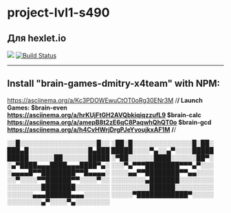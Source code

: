 # project-lvl1-s490
Для hexlet.io
-------
<a href="https://codeclimate.com/github/codeclimate/codeclimate/test_coverage"><img src="https://api.codeclimate.com/v1/badges/a99a88d28ad37a79dbf6/test_coverage" /></a>
[![Build Status](https://travis-ci.org/travis-ci/travis-web.svg?branch=master)](https://travis-ci.org/travis-ci/travis-web)

-----------------------------------
Install "brain-games-dmitry-x4team" with NPM: 
-----------------------------------
https://asciinema.org/a/Kc3PDOWEwuCtOT0oRg30ENr3M
/**********************************/
Launch Games:
$brain-even https://asciinema.org/a/hrKUjFtGH2AVQbkiqiqzzufL9
$brain-calc https://asciinema.org/a/amepB8t2zE6qC8PaqwhQhQT0o
$brain-gcd https://asciinema.org/a/h4CvHWrjDrgPJeYvoujkxAF1M
/**********************************/

░░█░░░░░░░░░░░░░░░░░░█░░
░██░█░░░░░░░░░░░░░░█░██░
███▄█░░░░░░░░░░░░░░█▄███
█████░░░░▀▄░░▄▀░░░░█████
█████░░░░░░██░░░░░░█████
░▀██░░░░░░████░░░░░░██▀░
░▄▀████▄▄▄████▄▄▄████▀▄░
░░░▀▄▀▀▀████████▀▀▀▄▀░░░
░▄▄▄▄█▀▀████████▀▀█▄▄▄▄░
░░░░▄▄▀▀████████▀▀▄▄░░░░
░░▀░░░░▀▀██████▀▀░░░░▀░░
░░░░░░░░▄███████░░░░░░░░
░░░░░░░░████████░░░░░░░░
░░░░░░░░░██████░░░░░░░░░
░░░░░░▄▄▄██████▄▄▄░░░░░░
░░░░░▀████████████▀░░░░░
░░░░░░░░▄▀░░░░▀▄░░░░░░░░
